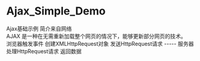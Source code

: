 # Ajax_Simple_Demo
Ajax基础示例 简介来自网络   
AJAX 是一种在无需重新加载整个网页的情况下，能够更新部分网页的技术。   
浏览器触发事件 创建XMLHttpRequest对象 发送HttpRequest请求   ----- 服务器处理HttpRequest请求 返回数据


